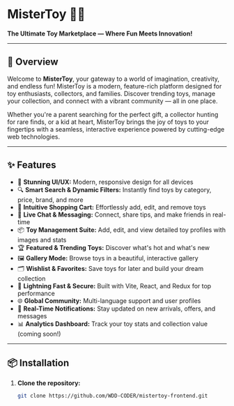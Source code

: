 # MisterToy 🎉🚀

**The Ultimate Toy Marketplace — Where Fun Meets Innovation!**

---

## 📝 Overview
Welcome to **MisterToy**, your gateway to a world of imagination, creativity, and endless fun! MisterToy is a modern, feature-rich platform designed for toy enthusiasts, collectors, and families. Discover trending toys, manage your collection, and connect with a vibrant community — all in one place.

Whether you're a parent searching for the perfect gift, a collector hunting for rare finds, or a kid at heart, MisterToy brings the joy of toys to your fingertips with a seamless, interactive experience powered by cutting-edge web technologies.

---

## ✨ Features
- 🎨 **Stunning UI/UX:** Modern, responsive design for all devices
- 🔍 **Smart Search & Dynamic Filters:** Instantly find toys by category, price, brand, and more
- 🛒 **Intuitive Shopping Cart:** Effortlessly add, edit, and remove toys
- 💬 **Live Chat & Messaging:** Connect, share tips, and make friends in real-time
- 📦 **Toy Management Suite:** Add, edit, and view detailed toy profiles with images and stats
- 🏆 **Featured & Trending Toys:** Discover what's hot and what's new
- 🖼️ **Gallery Mode:** Browse toys in a beautiful, interactive gallery
- 🗂️ **Wishlist & Favorites:** Save toys for later and build your dream collection
- 🚀 **Lightning Fast & Secure:** Built with Vite, React, and Redux for top performance
- 🌐 **Global Community:** Multi-language support and user profiles
- 🔔 **Real-Time Notifications:** Stay updated on new arrivals, offers, and messages
- 📊 **Analytics Dashboard:** Track your toy stats and collection value (coming soon!)

---

## 📦 Installation
1. **Clone the repository:**
   ```sh
   git clone https://github.com/WDD-CODER/mistertoy-frontend.git